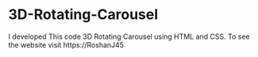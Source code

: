 # 3D-Rotating-Carousel
I developed This code 3D Rotating Carousel using HTML and CSS. To see the website visit https://RoshanJ45
